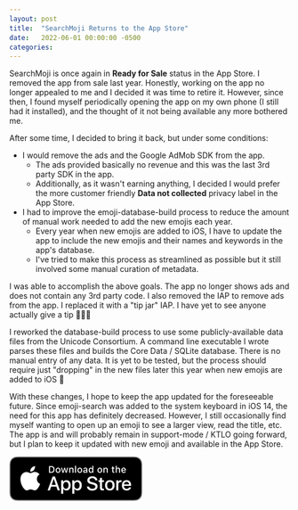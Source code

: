 ```yaml
---
layout: post
title:  "SearchMoji Returns to the App Store"
date:   2022-06-01 00:00:00 -0500
categories:
---
```


SearchMoji is once again in **Ready for Sale** status in the App Store. I removed the app from sale last year. Honestly, working on the app no longer appealed to me and I decided it was time to retire it. However, since then, I found myself periodically opening the app on my own phone (I still had it installed), and the thought of it not being available any more bothered me. 

After some time, I decided to bring it back, but under some conditions:
- I would remove the ads and the Google AdMob SDK from the app.
  - The ads provided basically no revenue and this was the last 3rd party SDK in the app.
  - Additionally, as it wasn't earning anything, I decided I would prefer the more customer friendly **Data not collected** privacy label in the App Store.
- I had to improve the emoji-database-build process to reduce the amount of manual work needed to add the new emojis each year.
  - Every year when new emojis are added to iOS, I have to update the app to include the new emojis and their names and keywords in the app's database.
  - I've tried to make this process as streamlined as possible but it still involved some manual curation of metadata.

I was able to accomplish the above goals. The app no longer shows ads and does not contain any 3rd party code. I also removed the IAP to remove ads from the app. I replaced it with a "tip jar" IAP. I have yet to see anyone actually give a tip 🤷🏻‍♂️
  
I reworked the database-build process to use some publicly-available data files from the Unicode Consortium. A command line executable I wrote parses these files and builds the Core Data / SQLite database. There is no manual entry of any data. It is yet to be tested, but the process should require just "dropping" in the new files later this year when new emojis are added to iOS 🤞

With these changes, I hope to keep the app updated for the foreseeable future. Since emoji-search was added to the system keyboard in iOS 14, the need for this app has definitely decreased. However, I still occasionally find myself wanting to open up an emoji to see a larger view, read the title, etc. The app is and will probably remain in support-mode / KTLO going forward, but I plan to keep it updated with new emoji and available in the App Store.

[![Download Link](/assets/Download_on_the_App_Store_Badge_US-UK_RGB_blk_092917.svg)](https://apps.apple.com/mk/app/searchmoji-emoji-search-app/id1067703384)